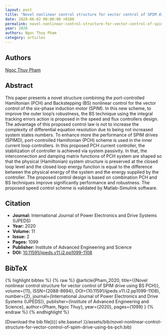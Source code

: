 ```yaml
---
layout: post
title: "Novel nonlinear control structure for vector control of SPIM drive using BS PCH"
date: 2020-06-02 00:00:00 +0100
permalink: novel-nonlinear-control-structure-for-vector-control-of-spim-drive-using-bs-pch
year: 2020
authors: Ngoc Thuy Pham
category: articles
---
```

 
## Authors
[Ngoc Thuy Pham](authors/ngoc-thuy-pham)
 
## Abstract
This paper presents a novel structure combining the port-controlled Hamiltonian (PCH) and Backstepping (BS) nonlinear control for the vector control of the six-phase induction motor (SPIM). In this new scheme, to improve the outer loop’s robustness, the BS technique using the integral tracking errors action is proposed in the speed and flux controllers design. The advantage of this proposed control law is not to increase the complexity of differential equation resolution due to being not increased system states numbers. To enhance more the performance of SPIM drives (SPIMD), port-controlled Hamiltonian (PCH) scheme is used in the inner current loop controllers. In this proposed PCH current controller, the stabilization of controller is achieved via system passivity. In that, the interconnection and damping matrix functions of PCH system are shaped so that the physical (Hamiltonian) system structure is preserved at the closed loop level and the closed loop energy function is equal to the difference between the physical energy of the system and the energy supplied by the controller. The proposed control design is based on combination PCH and BS techniques improve significantly performance and robustness. The proposed speed control scheme is validated by Matlab-Simulink software.
 
## Citation
- **Journal:** International Journal of Power Electronics and Drive Systems (IJPEDS)
- **Year:** 2020
- **Volume:** 11
- **Issue:** 2
- **Pages:** 1099
- **Publisher:** Institute of Advanced Engineering and Science
- **DOI:** [10.11591/ijpeds.v11.i2.pp1099-1108](https://doi.org/10.11591/ijpeds.v11.i2.pp1099-1108)
 
## BibTeX
{% highlight bibtex %}
{% raw %}
@article{Pham_2020,
  title={{Novel nonlinear control structure for vector control of SPIM drive using BS PCH}},
  volume={11},
  ISSN={2088-8694},
  DOI={10.11591/ijpeds.v11.i2.pp1099-1108},
  number={2},
  journal={International Journal of Power Electronics and Drive Systems (IJPEDS)},
  publisher={Institute of Advanced Engineering and Science},
  author={Pham, Ngoc Thuy},
  year={2020},
  pages={1099}
}
{% endraw %}
{% endhighlight %}
 
[Download the bib file]({{ site.baseurl }}/assets/bib/novel-nonlinear-control-structure-for-vector-control-of-spim-drive-using-bs-pch.bib)
 
